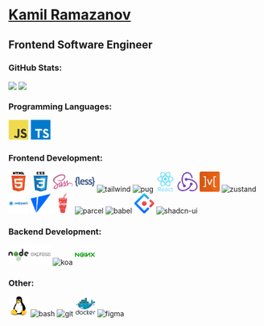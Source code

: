 # [Kamil Ramazanov](https://jellgrum.dev)
## Frontend Software Engineer

### GitHub Stats:
<div>
  <img height="148" align="center" src="https://github-readme-stats-mocha-five-14.vercel.app/api?username=jellgrum&show_icons=true&hide=stars,prs,issues&rank_icon=github&include_all_commits=true&theme=dark" />
  <img height="148" align="center" src="https://github-readme-stats-mocha-five-14.vercel.app/api/top-langs/?username=jellgrum&hide_progress=true&theme=dark" />
</div>

### Programming Languages:
<p>
  <img src="https://raw.githubusercontent.com/devicons/devicon/master/icons/javascript/javascript-original.svg" alt="javascript" title="Javascript" width="40" height="40" />
  <img src="https://raw.githubusercontent.com/devicons/devicon/master/icons/typescript/typescript-original.svg" alt="typescript" title="Typescript" width="40" height="40" />
</p>

### Frontend Development:
<p>
  <img src="https://raw.githubusercontent.com/devicons/devicon/master/icons/html5/html5-original-wordmark.svg" alt="html5" title="HTML5" width="40" height="40" />
  <img src="https://raw.githubusercontent.com/devicons/devicon/master/icons/css3/css3-original-wordmark.svg" alt="css3" title="CSS3" width="40" height="40" />
  <img src="https://raw.githubusercontent.com/devicons/devicon/master/icons/sass/sass-original.svg" alt="sass" title="Sass" width="40" height="40" />
  <img src="https://raw.githubusercontent.com/devicons/devicon/master/icons/less/less-plain-wordmark.svg" alt="less" title="Less" width="40" height="40" />
  <img src="https://www.vectorlogo.zone/logos/tailwindcss/tailwindcss-icon.svg" alt="tailwind" title="Tailwind CSS" width="40" height="40" />
  <img src="https://cdn.worldvectorlogo.com/logos/pug.svg" alt="pug" title="Pug" width="40" height="40" />
  <img src="https://raw.githubusercontent.com/devicons/devicon/master/icons/react/react-original-wordmark.svg" alt="React" title="react" width="40" height="40" />
  <img src="https://raw.githubusercontent.com/devicons/devicon/master/icons/redux/redux-original.svg" alt="Redux" title="redux" width="40" height="40" />
  <img src="https://raw.githubusercontent.com/devicons/devicon/master/icons/mobx/mobx-original.svg" alt="MobX" title="mobx" width="40" height="40" />
  <img src="https://docs.pmnd.rs/zustand.ico" alt="zustand" title="Zustand" width="40" height="40" />
  <img src="https://raw.githubusercontent.com/devicons/devicon/d00d0969292a6569d45b06d3f350f463a0107b0d/icons/webpack/webpack-original-wordmark.svg" alt="webpack" title="Webpack" width="40" height="40" />
  <img src="https://raw.githubusercontent.com/devicons/devicon/master/icons/vite/vite-original.svg" alt="vite" title="Vite" width="40" height="40" />
  <img src="https://raw.githubusercontent.com/devicons/devicon/master/icons/gulp/gulp-plain.svg" alt="gulp" title="Gulp" width="40" height="40" />
  <img src="https://avatars.githubusercontent.com/u/32607881?s=40" alt="parcel" title="Parcel" width="40" height="40" />
  <img src="https://www.vectorlogo.zone/logos/babeljs/babeljs-icon.svg" alt="babel" title="Babel" width="40" height="40" />
  <img src="https://raw.githubusercontent.com/devicons/devicon/master/icons/antdesign/antdesign-original.svg" alt="antd" title="Ant Design" width="40" height="40" />
  <img src="https://raw.githubusercontent.com/shadcn-ui/ui/main/apps/www/public/android-chrome-192x192.png" alt="shadcn-ui" title="Shadcn-UI" width="40" height="40" />
</p>

### Backend Development:
<p>
  <img src="https://raw.githubusercontent.com/devicons/devicon/master/icons/nodejs/nodejs-original-wordmark.svg" alt="nodejs" title="Node.js" width="40" height="40" />
  <img src="https://raw.githubusercontent.com/devicons/devicon/master/icons/express/express-original-wordmark.svg" alt="express" title="Express" width="40" height="40" />
  <img src="https://avatars.githubusercontent.com/u/5055057?s=40" alt="koa" title="Koa" width="40" height="40" />
  <img src="https://raw.githubusercontent.com/devicons/devicon/master/icons/nginx/nginx-original.svg" alt="nginx" title="Nginx" width="40" height="40" />
</p>

### Other:
<p>
  <img src="https://raw.githubusercontent.com/devicons/devicon/master/icons/linux/linux-original.svg" alt="linux" title="Linux" width="40" height="40" />
  <img src="https://www.vectorlogo.zone/logos/gnu_bash/gnu_bash-icon.svg" alt="bash" title="Bash" width="40" height="40" />
  <img src="https://www.vectorlogo.zone/logos/git-scm/git-scm-icon.svg" alt="git" title="Git" width="40" height="40" />
  <img src="https://raw.githubusercontent.com/devicons/devicon/master/icons/docker/docker-original-wordmark.svg" alt="docker" title="Docker" width="40" height="40" />
  <img src="https://www.vectorlogo.zone/logos/figma/figma-icon.svg" alt="figma" title="Figma" width="40" height="40" />
</p>
